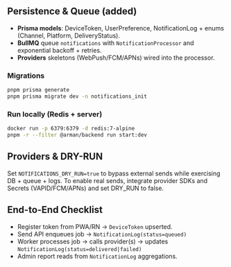 
## Persistence & Queue (added)
- **Prisma models**: DeviceToken, UserPreference, NotificationLog + enums (Channel, Platform, DeliveryStatus).
- **BullMQ** queue `notifications` with `NotificationProcessor` and exponential backoff + retries.
- **Providers** skeletons (WebPush/FCM/APNs) wired into the processor.

### Migrations
```bash
pnpm prisma generate
pnpm prisma migrate dev -n notifications_init
```

### Run locally (Redis + server)
```bash
docker run -p 6379:6379 -d redis:7-alpine
pnpm -r --filter @arman/backend run start:dev
```


## Providers & DRY-RUN
Set `NOTIFICATIONS_DRY_RUN=true` to bypass external sends while exercising DB + queue + logs.
To enable real sends, integrate provider SDKs and Secrets (VAPID/FCM/APNs) and set DRY_RUN to false.

## End-to-End Checklist
- Register token from PWA/RN → `DeviceToken` upserted.
- Send API enqueues job → `NotificationLog(status=queued)`
- Worker processes job → calls provider(s) → updates `NotificationLog(status=delivered|failed)`
- Admin report reads from `NotificationLog` aggregations.
